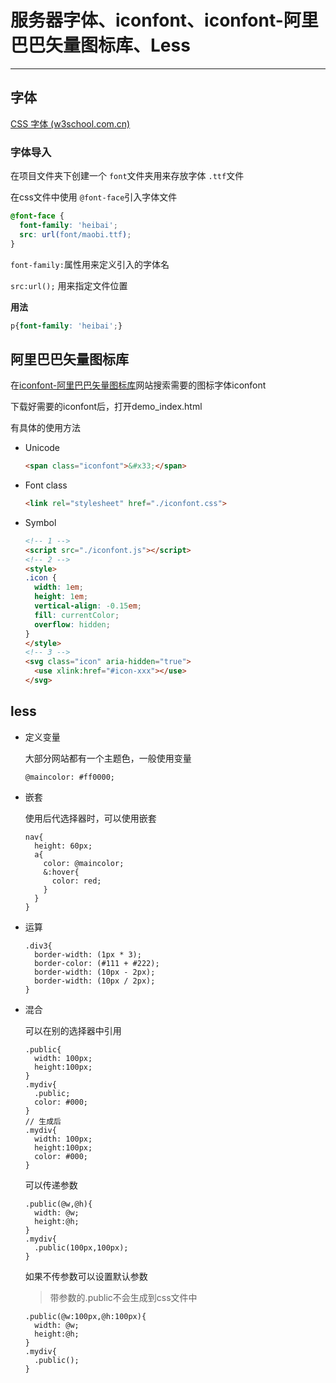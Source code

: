# 服务器字体、iconfont、iconfont-阿里巴巴矢量图标库、Less

***

## 字体

[CSS 字体 (w3school.com.cn)](https://www.w3school.com.cn/css/css_font.asp)

### 字体导入

在项目文件夹下创建一个 `font`文件夹用来存放字体 `.ttf`文件

在css文件中使用 `@font-face`引入字体文件

```css
@font-face {
  font-family: 'heibai';
  src: url(font/maobi.ttf);
}
```

`font-family:`属性用来定义引入的字体名

`src:url();` 用来指定文件位置

**用法**

```css
p{font-family: 'heibai';}
```



## 阿里巴巴矢量图标库

在[iconfont-阿里巴巴矢量图标库](https://www.iconfont.cn/)网站搜索需要的图标字体iconfont

下载好需要的iconfont后，打开demo_index.html

有具体的使用方法

* Unicode

  ```html
  <span class="iconfont">&#x33;</span>
  ```

* Font class

  ```html
  <link rel="stylesheet" href="./iconfont.css">
  ```

* Symbol

  ```html
  <!-- 1 -->
  <script src="./iconfont.js"></script>
  <!-- 2 -->
  <style>
  .icon {
    width: 1em;
    height: 1em;
    vertical-align: -0.15em;
    fill: currentColor;
    overflow: hidden;
  }
  </style>
  <!-- 3 -->
  <svg class="icon" aria-hidden="true">
    <use xlink:href="#icon-xxx"></use>
  </svg>
  ```



## less

* 定义变量

  大部分网站都有一个主题色，一般使用变量

  ```less
  @maincolor: #ff0000;
  ```

* 嵌套

  使用后代选择器时，可以使用嵌套

  ```less
  nav{
    height: 60px;
    a{
      color: @maincolor;
      &:hover{
        color: red;
      }
    }
  }
  ```

* 运算

  ```less
  .div3{
    border-width: (1px * 3);
    border-color: (#111 + #222);
    border-width: (10px - 2px);
    border-width: (10px / 2px);
  }
  ```

* 混合

  可以在别的选择器中引用

  ```less
  .public{
    width: 100px;
    height:100px;
  }
  .mydiv{
    .public;
    color: #000;
  }
  // 生成后
  .mydiv{
    width: 100px;
    height:100px;
    color: #000;
  }
  ```

  可以传递参数

  ```less
  .public(@w,@h){
    width: @w;
    height:@h;
  }
  .mydiv{
    .public(100px,100px);
  }
  ```

  如果不传参数可以设置默认参数

  > 带参数的.public不会生成到css文件中

  ```less
  .public(@w:100px,@h:100px){
    width: @w;
    height:@h;
  }
  .mydiv{
    .public();
  }
  ```

  ​













